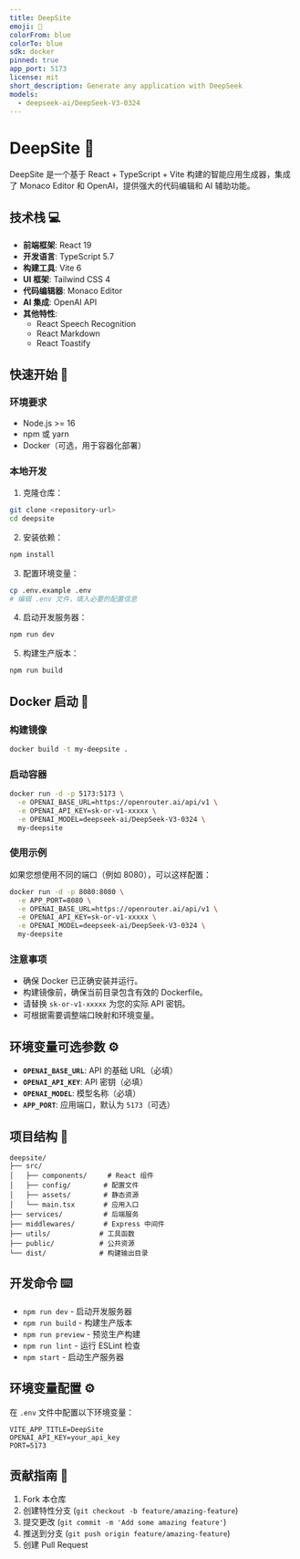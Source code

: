 ```yaml
---
title: DeepSite
emoji: 🐳
colorFrom: blue
colorTo: blue
sdk: docker
pinned: true
app_port: 5173
license: mit
short_description: Generate any application with DeepSeek
models:
  - deepseek-ai/DeepSeek-V3-0324
---
```


# DeepSite 🚀

DeepSite 是一个基于 React + TypeScript + Vite 构建的智能应用生成器，集成了 Monaco Editor 和 OpenAI，提供强大的代码编辑和 AI 辅助功能。

## 技术栈 💻

- **前端框架**: React 19
- **开发语言**: TypeScript 5.7
- **构建工具**: Vite 6
- **UI 框架**: Tailwind CSS 4
- **代码编辑器**: Monaco Editor
- **AI 集成**: OpenAI API
- **其他特性**:
  - React Speech Recognition
  - React Markdown
  - React Toastify

## 快速开始 🚀

### 环境要求

- Node.js >= 16
- npm 或 yarn
- Docker（可选，用于容器化部署）

### 本地开发

1. 克隆仓库：

```bash
git clone <repository-url>
cd deepsite
```

2. 安装依赖：

```bash
npm install
```

3. 配置环境变量：

```bash
cp .env.example .env
# 编辑 .env 文件，填入必要的配置信息
```

4. 启动开发服务器：

```bash
npm run dev
```

5. 构建生产版本：

```bash
npm run build
```

## Docker 启动 🐳

### 构建镜像

```bash
docker build -t my-deepsite .
```

### 启动容器

```bash
docker run -d -p 5173:5173 \
  -e OPENAI_BASE_URL=https://openrouter.ai/api/v1 \
  -e OPENAI_API_KEY=sk-or-v1-xxxxx \
  -e OPENAI_MODEL=deepseek-ai/DeepSeek-V3-0324 \
  my-deepsite
```

### 使用示例

如果您想使用不同的端口（例如 8080），可以这样配置：

```bash
docker run -d -p 8080:8080 \
  -e APP_PORT=8080 \
  -e OPENAI_BASE_URL=https://openrouter.ai/api/v1 \
  -e OPENAI_API_KEY=sk-or-v1-xxxxx \
  -e OPENAI_MODEL=deepseek-ai/DeepSeek-V3-0324 \
  my-deepsite
```

### 注意事项

- 确保 Docker 已正确安装并运行。
- 构建镜像前，确保当前目录包含有效的 Dockerfile。
- 请替换 `sk-or-v1-xxxxx` 为您的实际 API 密钥。
- 可根据需要调整端口映射和环境变量。

## 环境变量可选参数 ⚙️

- **`OPENAI_BASE_URL`**: API 的基础 URL（必填）
- **`OPENAI_API_KEY`**: API 密钥（必填）
- **`OPENAI_MODEL`**: 模型名称（必填）
- **`APP_PORT`**: 应用端口，默认为 `5173`（可选）

## 项目结构 📁

```
deepsite/
├── src/
│   ├── components/     # React 组件
│   ├── config/        # 配置文件
│   ├── assets/        # 静态资源
│   └── main.tsx       # 应用入口
├── services/          # 后端服务
├── middlewares/       # Express 中间件
├── utils/            # 工具函数
├── public/           # 公共资源
└── dist/             # 构建输出目录
```

## 开发命令 ⌨️

- `npm run dev` - 启动开发服务器
- `npm run build` - 构建生产版本
- `npm run preview` - 预览生产构建
- `npm run lint` - 运行 ESLint 检查
- `npm start` - 启动生产服务器

## 环境变量配置 ⚙️

在 `.env` 文件中配置以下环境变量：

```env
VITE_APP_TITLE=DeepSite
OPENAI_API_KEY=your_api_key
PORT=5173
```

## 贡献指南 🤝

1. Fork 本仓库
2. 创建特性分支 (`git checkout -b feature/amazing-feature`)
3. 提交更改 (`git commit -m 'Add some amazing feature'`)
4. 推送到分支 (`git push origin feature/amazing-feature`)
5. 创建 Pull Request
